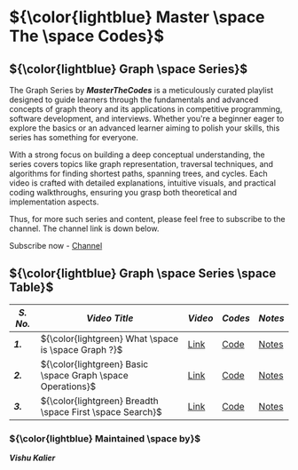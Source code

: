 # ${\color{lightblue} Master \space The \space Codes}$

## ${\color{lightblue} Graph \space Series}$

The Graph Series by ***MasterTheCodes*** is a meticulously curated playlist designed to guide learners through the fundamentals and advanced concepts of graph theory and its applications in competitive programming, software development, and interviews. Whether you're a beginner eager to explore the basics or an advanced learner aiming to polish your skills, this series has something for everyone.

With a strong focus on building a deep conceptual understanding, the series covers topics like graph representation, traversal techniques, and algorithms for finding shortest paths, spanning trees, and cycles. Each video is crafted with detailed explanations, intuitive visuals, and practical coding walkthroughs, ensuring you grasp both theoretical and implementation aspects.

Thus, for more such series and content, please feel free to subscribe to the channel. The channel link is down below.

Subscribe now - [Channel](https://youtube.com/@masterthecodes?si=WupOoWjxtOv2mHWz)


## ${\color{lightblue} Graph \space Series \space Table}$

| ***S. No.*** | ***Video Title*** | ***Video*** | ***Codes*** | ***Notes*** |
|-|-|-|-|-|
| ***1.*** | ${\color{lightgreen} What \space is \space Graph ?}$ | [Link](https://youtu.be/aeOrcsndHxI) | [Code](https://github.com/VishuKalier2003/Graph-Series/blob/main/video1.md) | [Notes](https://1drv.ms/b/c/a04cbeb414585193/EdeEYHWDk0pAr49cyBBUXK8BI0vWFlGE-G0usP-5ycAm9g?e=Y9boTX) |
| ***2.*** | ${\color{lightgreen} Basic \space Graph \space Operations}$ | [Link](https://youtu.be/Z5QS2RtnjKo) | [Code](https://github.com/VishuKalier2003/Graph-Series/blob/main/video1.md) | [Notes](https://1drv.ms/b/c/a04cbeb414585193/EdeEYHWDk0pAr49cyBBUXK8BI0vWFlGE-G0usP-5ycAm9g?e=Y9boTX) |
| ***3.*** | ${\color{lightgreen} Breadth \space First \space Search}$ | [Link](https://youtu.be/w7MJsg1n8XE) | [Code](https://github.com/VishuKalier2003/Graph-Series/blob/main/bfs.md) | [Notes](https://1drv.ms/b/c/a04cbeb414585193/EXJsX1z8_5dLk2M9rLjk2GcBTnenC4F3AbauYSSA-AjLRg?e=99ghAH) |


### ${\color{lightblue} Maintained \space by}$
***Vishu Kalier***
